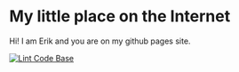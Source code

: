 # My little place on the Internet

Hi! I am Erik and you are on my github pages site. 

[![Lint Code Base](https://github.com/Zuijdam/zuijdam.github.io/actions/workflows/super-linter.yml/badge.svg)](https://github.com/Zuijdam/zuijdam.github.io/actions/workflows/super-linter.yml)